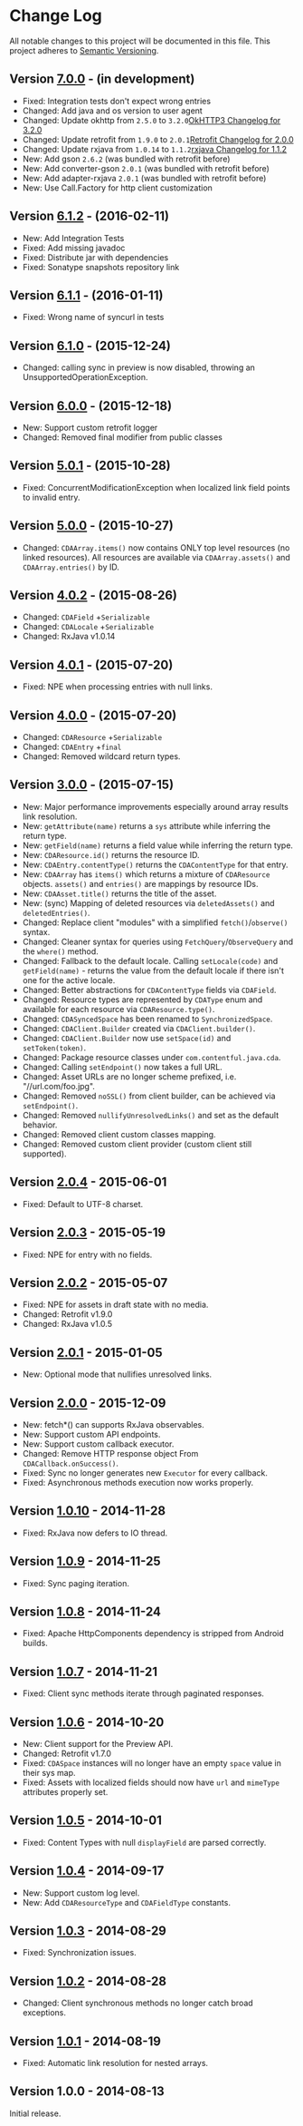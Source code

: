 # Change Log
All notable changes to this project will be documented in this file.
This project adheres to [Semantic Versioning](http://semver.org/).

## Version [7.0.0][unreleased] - (in development)
- Fixed: Integration tests don't expect wrong entries
- Changed: Add java and os version to user agent
- Changed: Update okhttp from `2.5.0` to `3.2.0`[OkHTTP3 Changelog for 3.2.0](https://github.com/square/okhttp/blob/master/CHANGELOG.md#version-320)
- Changed: Update retrofit from `1.9.0` to `2.0.1`[Retrofit Changelog for 2.0.0](https://github.com/square/retrofit/blob/master/CHANGELOG.md#version-201-2016-03-30)
- Changed: Update rxjava from `1.0.14` to `1.1.2`[rxjava Changelog for 1.1.2](https://github.com/ReactiveX/RxJava/releases/tag/v1.1.2)
- New: Add gson `2.6.2` (was bundled with retrofit before)
- New: Add converter-gson `2.0.1` (was bundled with retrofit before)
- New: Add adapter-rxjava `2.0.1` (was bundled with retrofit before)
- New: Use Call.Factory for http client customization

## Version [6.1.2] - (2016-02-11)
- New: Add Integration Tests
- Fixed: Add missing javadoc
- Fixed: Distribute jar with dependencies
- Fixed: Sonatype snapshots repository link

## Version [6.1.1] - (2016-01-11)
- Fixed: Wrong name of syncurl in tests

## Version [6.1.0] - (2015-12-24)
- Changed: calling sync in preview is now disabled, throwing an UnsupportedOperationException.

## Version [6.0.0] - (2015-12-18)
- New: Support custom retrofit logger
- Changed: Removed final modifier from public classes

## Version [5.0.1] - (2015-10-28)
- Fixed: ConcurrentModificationException when localized link field points to invalid entry.

## Version [5.0.0] - (2015-10-27)
- Changed: `CDAArray.items()` now contains ONLY top level resources (no linked resources). All resources are available via `CDAArray.assets()` and `CDAArray.entries()` by ID.

## Version [4.0.2] - (2015-08-26)
- Changed: `CDAField` +`Serializable`
- Changed: `CDALocale` +`Serializable`
- Changed: RxJava v1.0.14

## Version [4.0.1] - (2015-07-20)
- Fixed: NPE when processing entries with null links.

## Version [4.0.0] - (2015-07-20)
- Changed: `CDAResource` +`Serializable`
- Changed: `CDAEntry` +`final`
- Changed: Removed wildcard return types.

## Version [3.0.0] - (2015-07-15)
- New: Major performance improvements especially around array results link resolution.
- New: `getAttribute(name)` returns a `sys` attribute while inferring the return type.
- New: `getField(name)` returns a field value while inferring the return type.
- New: `CDAResource.id()` returns the resource ID.
- New: `CDAEntry.contentType()` returns the `CDAContentType` for that entry.
- New: `CDAArray` has `items()` which returns a mixture of `CDAResource` objects. `assets()` and `entries()` are mappings by resource IDs.
- New: `CDAAsset.title()` returns the title of the asset.
- New: (sync) Mapping of deleted resources via `deletedAssets()` and `deletedEntries()`.
- Changed: Replace client "modules" with a simplified `fetch()`/`observe()` syntax.
- Changed: Cleaner syntax for queries using `FetchQuery`/`ObserveQuery` and the `where()` method.
- Changed: Fallback to the default locale. Calling `setLocale(code)` and `getField(name)` - returns the value from the default locale if there isn't one for the active locale.
- Changed: Better abstractions for `CDAContentType` fields via `CDAField`.
- Changed: Resource types are represented by `CDAType` enum and available for each resource via `CDAResource.type()`.
- Changed: `CDASyncedSpace` has been renamed to `SynchronizedSpace`.
- Changed: `CDAClient.Builder` created via `CDAClient.builder()`.
- Changed: `CDAClient.Builder` now use `setSpace(id)` and `setToken(token)`.
- Changed: Package resource classes under `com.contentful.java.cda`.
- Changed: Calling `setEndpoint()` now takes a full URL.
- Changed: Asset URLs are no longer scheme prefixed, i.e. "//url.com/foo.jpg".
- Changed: Removed `noSSL()` from client builder, can be achieved via `setEndpoint()`.
- Changed: Removed `nullifyUnresolvedLinks()` and set as the default behavior.
- Changed: Removed client custom classes mapping.
- Changed: Removed custom client provider (custom client still supported).

## Version [2.0.4] - 2015-06-01
- Fixed: Default to UTF-8 charset.

## Version [2.0.3] - 2015-05-19
- Fixed: NPE for entry with no fields.

## Version [2.0.2] - 2015-05-07
- Fixed: NPE for assets in draft state with no media.
- Changed: Retrofit v1.9.0
- Changed: RxJava v1.0.5

## Version [2.0.1] - 2015-01-05
- New: Optional mode that nullifies unresolved links.

## Version [2.0.0] - 2015-12-09
- New: fetch*() can supports RxJava observables.
- New: Support custom API endpoints.
- New: Support custom callback executor.
- Changed: Remove HTTP response object From `CDACallback.onSuccess()`.
- Fixed: Sync no longer generates new `Executor` for every callback.
- Fixed: Asynchronous methods execution now works properly.

## Version [1.0.10] - 2014-11-28
- Fixed: RxJava now defers to IO thread.

## Version [1.0.9] - 2014-11-25
- Fixed: Sync paging iteration.

## Version [1.0.8] - 2014-11-24
- Fixed: Apache HttpComponents dependency is stripped from Android builds.

## Version [1.0.7] - 2014-11-21
- Fixed: Client sync methods iterate through paginated responses.

## Version [1.0.6] - 2014-10-20
- New: Client support for the Preview API.
- Changed: Retrofit v1.7.0
- Fixed: `CDASpace` instances will no longer have an empty `space` value in their sys map.
- Fixed: Assets with localized fields should now have `url` and `mimeType` attributes properly set.

## Version [1.0.5] - 2014-10-01
- Fixed: Content Types with null `displayField` are parsed correctly.

## Version [1.0.4] - 2014-09-17
- New: Support custom log level.
- New: Add `CDAResourceType` and `CDAFieldType` constants.

## Version [1.0.3] - 2014-08-29
- Fixed: Synchronization issues.

## Version [1.0.2] - 2014-08-28
- Changed: Client synchronous methods no longer catch broad exceptions.

## Version [1.0.1] - 2014-08-19
- Fixed: Automatic link resolution for nested arrays.

## Version 1.0.0 - 2014-08-13
Initial release.

[unreleased]: https://github.com/contentful/contentful.java/compare/java-sdk-7.0.0...HEAD
[7.0.0]: https://github.com/contentful/contentful.java/compare/java-sdk-6.1.2...java-sdk-7.0.0
[6.1.2]: https://github.com/contentful/contentful.java/compare/java-sdk-6.1.1...java-sdk-6.1.2
[6.1.1]: https://github.com/contentful/contentful.java/compare/java-sdk-6.1.0...java-sdk-6.1.1
[6.1.0]: https://github.com/contentful/contentful.java/compare/java-sdk-6.0.0...java-sdk-6.1.0
[6.0.0]: https://github.com/contentful/contentful.java/compare/java-sdk-5.0.1...java-sdk-6.0.0
[5.0.1]: https://github.com/contentful/contentful.java/compare/java-sdk-5.0.0...java-sdk-5.0.1
[5.0.0]: https://github.com/contentful/contentful.java/compare/java-sdk-4.0.2...java-sdk-5.0.0
[4.0.2]: https://github.com/contentful/contentful.java/compare/java-sdk-4.0.1...java-sdk-4.0.2
[4.0.1]: https://github.com/contentful/contentful.java/compare/java-sdk-4.0.0...java-sdk-4.0.1
[4.0.0]: https://github.com/contentful/contentful.java/compare/java-sdk-3.0.0...java-sdk-4.0.0
[3.0.0]: https://github.com/contentful/contentful.java/compare/java-sdk-2.0.4...java-sdk-3.0.0
[2.0.4]: https://github.com/contentful/contentful.java/compare/2.0.3...java-sdk-2.0.4
[2.0.3]: https://github.com/contentful/contentful.java/compare/2.0.2...2.0.3
[2.0.2]: https://github.com/contentful/contentful.java/compare/2.0.1...2.0.2
[2.0.1]: https://github.com/contentful/contentful.java/compare/2.0.0...2.0.1
[2.0.0]: https://github.com/contentful/contentful.java/compare/2.0.2...2.0.3
[1.0.10]: https://github.com/contentful/contentful.java/compare/1.0.9...1.0.10
[1.0.9]: https://github.com/contentful/contentful.java/compare/1.0.8...1.0.9
[1.0.8]: https://github.com/contentful/contentful.java/compare/1.0.7...1.0.8
[1.0.7]: https://github.com/contentful/contentful.java/compare/1.0.6...1.0.7
[1.0.6]: https://github.com/contentful/contentful.java/compare/1.0.5...1.0.6
[1.0.5]: https://github.com/contentful/contentful.java/compare/1.0.4...1.0.5
[1.0.4]: https://github.com/contentful/contentful.java/compare/1.0.3...1.0.4
[1.0.3]: https://github.com/contentful/contentful.java/compare/1.0.2...1.0.3
[1.0.2]: https://github.com/contentful/contentful.java/compare/1.0.1...1.0.2
[1.0.1]: https://github.com/contentful/contentful.java/compare/1.0.0...1.0.1
